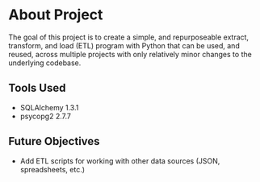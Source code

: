 
# About Project

The goal of this project is to create a simple, and repurposeable 
extract, transform, and load (ETL) program with Python that can 
be used, and reused, across multiple projects with only relatively 
minor changes to the underlying codebase.

## Tools Used

* SQLAlchemy 1.3.1
* psycopg2 2.7.7 

## Future Objectives

* Add ETL scripts for working with other data sources (JSON, spreadsheets, etc.)
